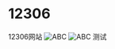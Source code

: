 # 12306
12306网站
![ABC](https://github.com/xiangzhihong/12306/blob/master/screen/20160411184825407.png) 
![ABC](https://github.com/xiangzhihong/12306/blob/master/screen/20160411184834110.png) 
测试